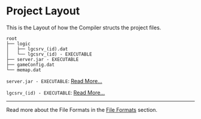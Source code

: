 # Project Layout

This is the Layout of how the Compiler structs the project files.

```
root
├── logic
│   ├── lgcsrv_(id).dat
│   └── lgcsrv_(id) - EXECUTABLE
├── server.jar - EXECUTABLE
├── gameConfig.dat
└── memap.dat
```

`server.jar - EXECUTABLE`: [Read More...](/develop/servers/runtime-server)

`lgcsrv_(id) - EXECUTABLE`: [Read More...](/develop/servers/logic-servers)

---

Read more about the File Formats in the [File Formats](formats/) section.
